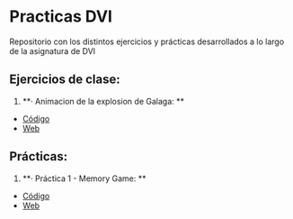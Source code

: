 # Practicas DVI

Repositorio con los distintos ejercicios y prácticas desarrollados a lo largo de la asignatura de DVI

## Ejercicios de clase:
  1. **· Animacion de la explosion de Galaga: **  
   * [Código](https://github.com/evivar/Practicas_DVI/tree/master/Galaga)
   * [Web](https://evivar.github.io/Practicas_DVI/Galaga/index.html)

## Prácticas:
  1. **· Práctica 1 - Memory Game: **
   * [Código](https://github.com/evivar/Practicas_DVI/tree/master/MemoryGame)
   * [Web](https://evivar.github.io/Practicas_DVI/MemoryGame/index.html)
